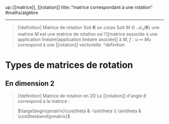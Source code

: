 up::[[matrice]], [[rotation]]
title::"matrice correspondant à une rotation"
#maths/algèbre 

---

> [!definition] Matrice de rotation
> Soit $\mathbf{K}$ un corps
> Soit $M \in \mathcal{M}_{n}(\mathbf{K})$ une matrice
> $M$ est une matrice de rotation ssi l'[[matrice associée à une application linéaire|application linéaire asociée]] à $M$, $f: u \mapsto Mu$ correspond à une [[rotation]] vectorielle. 
^definition

# Types de matrices de rotation

## En dimension 2

> [!definition] Matrice de rotation en 2D
> La [[rotation]] d'angle $\theta$ correspond à la matrice :
> 
> $\large\begin{pmatrix}\cos\theta & -\sin\theta \\ \sin\theta & \cos\theta\end{pmatrix}$


